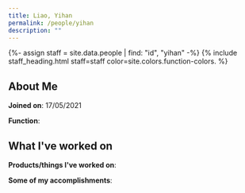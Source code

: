```yaml
---
title: Liao, Yihan
permalink: /people/yihan
description: ""
---
```


{%- assign staff = site.data.people | find: "id", "yihan" -%}
{% include staff_heading.html staff=staff color=site.colors.function-colors. %}

## About Me

**Joined on**: 17/05/2021

**Function**: 

## What I've worked on

**Products/things I've worked on**:


**Some of my accomplishments**:

